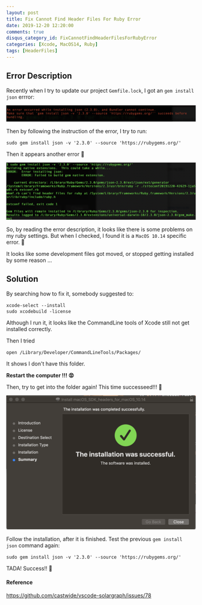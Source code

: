 ```yaml
---
layout: post
title: Fix Cannot Find Header Files For Ruby Error
date: 2019-12-20 12:20:00
comments: true
disqus_category_id: FixCannotFindHeaderFilesForRubyError
categories: [Xcode, MacOS14, Ruby]
tags: [HeaderFiles]
---
```


## Error Description

Recently when I try to update our project `Gemfile.lock`, I got an `gem install json` errror:

![installJson](/images/2019-12-20-Fix-Cannot-Find-Header-Files-For-Ruby-Error/installJson.png)

Then by following the instruction of the error, I try to run:

```shell
sudo gem install json -v '2.3.0' --source 'https://rubygems.org/'
```

Then it appears another error 🤯

![rubyHeader](/images/2019-12-20-Fix-Cannot-Find-Header-Files-For-Ruby-Error/rubyHeader.png)

So, by reading the error description, it looks like there is some problems on my ruby settings. But when I checked, I found it is a `MacOS 10.14` specific error. 🙁

It looks like some development files got moved, or stopped getting installed by some reason ...

## Solution

By searching how to fix it, somebody suggested to:

```shell
xcode-select --install
sudo xcodebuild -license
```

Although I run it, it looks like the CommandLine tools of Xcode still not get installed correctly.

Then I tried

```shell
open /Library/Developer/CommandLineTools/Packages/
```

It shows I don't have this folder.

**Restart the computer !!! 😡**

Then, try to get into the folder again! This time successeed!!! 🤠

![macOSHeader](/images/2019-12-20-Fix-Cannot-Find-Header-Files-For-Ruby-Error/macOSHeader.png)

Follow the installation, after it is finished. Test the previous `gem install json` command again:

```shell
sudo gem install json -v '2.3.0' --source 'https://rubygems.org/'
```

TADA! Success!! 🥳

#### Reference

<https://github.com/castwide/vscode-solargraph/issues/78>